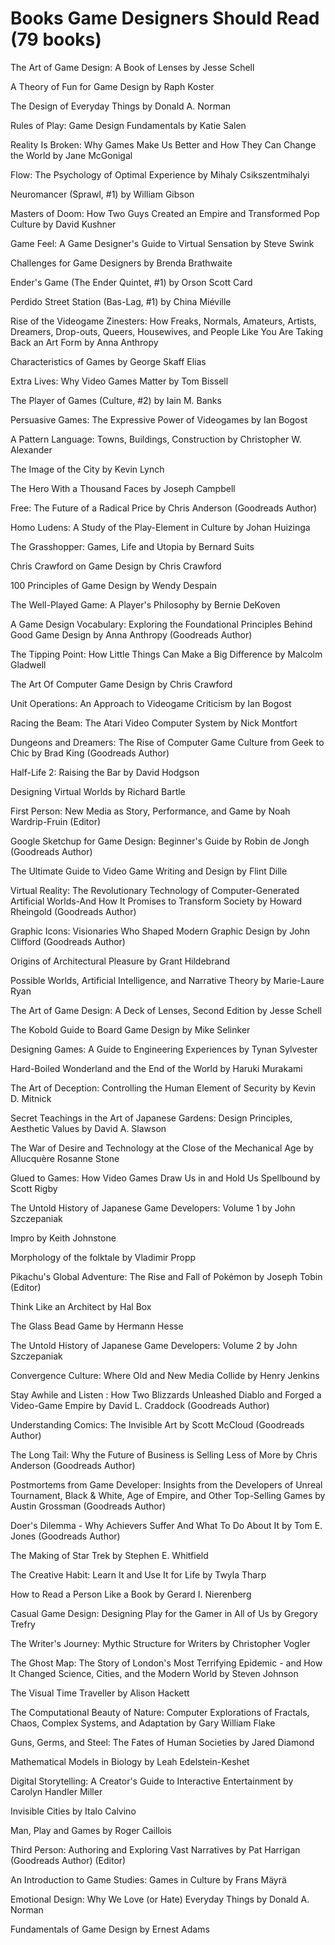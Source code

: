 # Books Game Designers Should Read (79 books)

The Art of Game Design: A Book of Lenses by Jesse Schell


A Theory of Fun for Game Design by Raph Koster



The Design of Everyday Things by Donald A. Norman


Rules of Play: Game Design Fundamentals by Katie Salen


Reality Is Broken: Why Games Make Us Better and How They Can Change the World by Jane McGonigal


Flow: The Psychology of Optimal Experience by Mihaly Csikszentmihalyi


Neuromancer (Sprawl, #1) by William Gibson


Masters of Doom: How Two Guys Created an Empire and Transformed Pop Culture by David Kushner


Game Feel: A Game Designer's Guide to Virtual Sensation by Steve Swink


Challenges for Game Designers by Brenda Brathwaite


Ender's Game (The Ender Quintet, #1) by Orson Scott Card


Perdido Street Station (Bas-Lag, #1) by China Miéville


Rise of the Videogame Zinesters: How Freaks, Normals, Amateurs, Artists, Dreamers, Drop-outs, Queers, Housewives, and People Like You Are Taking Back an Art Form by Anna Anthropy


Characteristics of Games by George Skaff Elias


Extra Lives: Why Video Games Matter by Tom Bissell


The Player of Games (Culture, #2) by Iain M. Banks


Persuasive Games: The Expressive Power of Videogames by Ian Bogost


A Pattern Language: Towns, Buildings, Construction by Christopher W. Alexander


The Image of the City by Kevin Lynch


The Hero With a Thousand Faces by Joseph Campbell



Free: The Future of a Radical Price by Chris Anderson (Goodreads Author)



Homo Ludens: A Study of the Play-Element in Culture by Johan Huizinga


The Grasshopper: Games, Life and Utopia by Bernard Suits


Chris Crawford on Game Design by Chris Crawford


100 Principles of Game Design by Wendy Despain


The Well-Played Game: A Player's Philosophy by Bernie DeKoven


A Game Design Vocabulary: Exploring the Foundational Principles Behind Good Game Design by Anna Anthropy (Goodreads Author)


The Tipping Point: How Little Things Can Make a Big Difference by Malcolm Gladwell


The Art Of Computer Game Design by Chris Crawford


Unit Operations: An Approach to Videogame Criticism by Ian Bogost


Racing the Beam: The Atari Video Computer System by Nick Montfort


Dungeons and Dreamers: The Rise of Computer Game Culture from Geek to Chic by Brad King (Goodreads Author)


Half-Life 2: Raising the Bar by David Hodgson


Designing Virtual Worlds by Richard Bartle


First Person: New Media as Story, Performance, and Game by Noah Wardrip-Fruin (Editor)


Google Sketchup for Game Design: Beginner's Guide by Robin de Jongh (Goodreads Author)


The Ultimate Guide to Video Game Writing and Design by Flint Dille


Virtual Reality: The Revolutionary Technology of Computer-Generated Artificial Worlds-And How It Promises to Transform Society by Howard Rheingold (Goodreads Author)


Graphic Icons: Visionaries Who Shaped Modern Graphic Design by John Clifford (Goodreads Author)


Origins of Architectural Pleasure by Grant Hildebrand


Possible Worlds, Artificial Intelligence, and Narrative Theory by Marie-Laure Ryan


The Art of Game Design: A Deck of Lenses, Second Edition by Jesse Schell


The Kobold Guide to Board Game Design by Mike Selinker


Designing Games: A Guide to Engineering Experiences by Tynan Sylvester


Hard-Boiled Wonderland and the End of the World by Haruki Murakami


The Art of Deception: Controlling the Human Element of Security by Kevin D. Mitnick


Secret Teachings in the Art of Japanese Gardens: Design Principles, Aesthetic Values by David A. Slawson


The War of Desire and Technology at the Close of the Mechanical Age by Allucquère Rosanne Stone


Glued to Games: How Video Games Draw Us in and Hold Us Spellbound by Scott Rigby


The Untold History of Japanese Game Developers: Volume 1 by John Szczepaniak


Impro by Keith Johnstone


Morphology of the folktale by Vladimir Propp


Pikachu's Global Adventure: The Rise and Fall of Pokémon by Joseph Tobin (Editor)


Think Like an Architect by Hal Box


The Glass Bead Game by Hermann Hesse


The Untold History of Japanese Game Developers: Volume 2 by John Szczepaniak


Convergence Culture: Where Old and New Media Collide by Henry Jenkins


Stay Awhile and Listen : How Two Blizzards Unleashed Diablo and Forged a Video-Game Empire by David L. Craddock (Goodreads Author)



Understanding Comics: The Invisible Art by Scott McCloud (Goodreads Author)


The Long Tail: Why the Future of Business is Selling Less of More by Chris Anderson (Goodreads Author)


Postmortems from Game Developer: Insights from the Developers of Unreal Tournament, Black & White, Age of Empire, and Other Top-Selling Games by Austin Grossman (Goodreads Author)


Doer's Dilemma - Why Achievers Suffer And What To Do About It by Tom E. Jones (Goodreads Author)


The Making of Star Trek by Stephen E. Whitfield


The Creative Habit: Learn It and Use It for Life by Twyla Tharp


How to Read a Person Like a Book by Gerard I. Nierenberg


Casual Game Design: Designing Play for the Gamer in All of Us by Gregory Trefry


The Writer's Journey: Mythic Structure for Writers by Christopher Vogler


The Ghost Map: The Story of London's Most Terrifying Epidemic - and How It Changed Science, Cities, and the Modern World by Steven Johnson


The Visual Time Traveller by Alison Hackett


The Computational Beauty of Nature: Computer Explorations of Fractals, Chaos, Complex Systems, and Adaptation by Gary William Flake


Guns, Germs, and Steel: The Fates of Human Societies by Jared Diamond


Mathematical Models in Biology by Leah Edelstein-Keshet


Digital Storytelling: A Creator's Guide to Interactive Entertainment by Carolyn Handler Miller


Invisible Cities by Italo Calvino


Man, Play and Games by Roger Caillois


Third Person: Authoring and Exploring Vast Narratives by Pat Harrigan (Goodreads Author) (Editor)


An Introduction to Game Studies: Games in Culture by Frans Mäyrä


Emotional Design: Why We Love (or Hate) Everyday Things by Donald A. Norman


Fundamentals of Game Design by Ernest Adams
